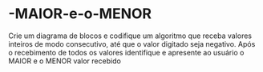 # -MAIOR-e-o-MENOR
Crie um diagrama de blocos e codifique um algoritmo que receba valores inteiros de modo consecutivo, até que o valor digitado seja negativo. Após o recebimento de todos os valores identifique e apresente ao usuário o MAIOR e o MENOR valor recebido
